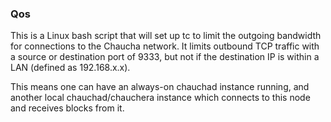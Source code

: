 ### Qos ###

This is a Linux bash script that will set up tc to limit the outgoing bandwidth for connections to the Chaucha network. It limits outbound TCP traffic with a source or destination port of 9333, but not if the destination IP is within a LAN (defined as 192.168.x.x).

This means one can have an always-on chauchad instance running, and another local chauchad/chauchera instance which connects to this node and receives blocks from it.
